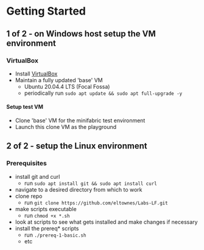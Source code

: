 # Getting Started

## 1 of 2 - on Windows host setup the VM environment

### VirtualBox
- Install [VirtualBox](https://www.virtualbox.org/)
- Maintain a fully updated 'base' VM
    - Ubuntu 20.04.4 LTS (Focal Fossa)
    - periodically run `sudo apt update && sudo apt full-upgrade -y`

#### Setup test VM
- Clone 'base' VM for the minifabric test environment
- Launch this clone VM as the playground

## 2 of 2 - setup the Linux environment

### Prerequisites
- install git and curl
    - run `sudo apt install git && sudo apt install curl`
- navigate to a desired directory from which to work
- clone repo
    - run `git clone https://github.com/eltownes/Labs-LF.git`
- make scripts executable
    - run `chmod +x *.sh`
- look at scripts to see what gets installed and make changes if necessary
- install the prereq* scripts
    - run `./prereq-1-basic.sh`
    - etc
